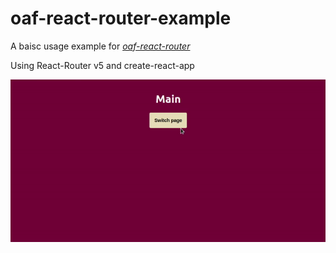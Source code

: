 # oaf-react-router-example

A baisc usage example for [*oaf-react-router*](https://github.com/oaf-project/oaf-react-router)

Using React-Router v5 and create-react-app

<p align="center">
  <img src="./.github/example.gif"/>
 </p>

